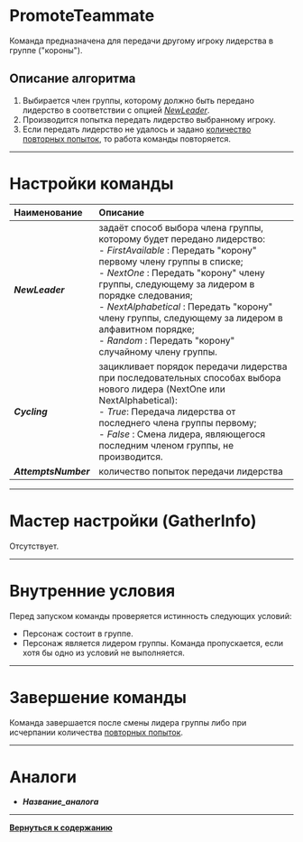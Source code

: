 # **PromoteTeammate**

Команда предназначена для передачи другому игроку лидерства в группе ("короны").

## **Описание алгоритма**

1. Выбирается член группы, которому должно быть передано лидерство в соответствии с опцией [*NewLeader*](#ref-NewLeader).
2. Производится попытка передать лидерство выбранному игроку. 
3. Если передать лидерство не удалось и задано [количество повторных попыток](#ref-AttemptsNumber), то работа команды повторяется.

---

# **Настройки команды**

| **Наименование** | **Описание** 
|:-----------------|:-------------
|<a name ="ref-NewLeader">***NewLeader***</a> | задаёт способ выбора члена группы, которому будет передано лидерство:<br/>- *FirstAvailable* : Передать "корону" первому члену группы в списке;<br/>- *NextOne* : Передать "корону"  члену группы, следующему за лидером в порядке следования;<br/>- *NextAlphabetical* : Передать "корону" члену группы, следующему за лидером в алфавитном порядке;<br/>- *Random* : Передать "корону" случайному члену группы.
|<a name ="ref-Cycling">***Cycling***</a> | зацикливает порядок передачи лидерства при последовательных способах выбора нового лидера (NextOne или NextAlphabetical):<br/>- *True*: Передача лидерства от последнего члена группы первому;<br/>- *False* : Смена лидера, являющегося последним членом группы, не производится.
|<a name ="ref-AttemptsNumber">***AttemptsNumber***</a> | количество попыток передачи лидерства
---

# **Мастер настройки (GatherInfo)**
Отсутствует.

---

# **Внутренние условия**
Перед запуском команды проверяется истинность следующих условий:
- Персонаж состоит в группе.
- Персонаж является лидером группы.
Команда пропускается, если хотя бы одно из условий не выполняется.

---

# **Завершение команды**

Команда завершается после смены лидера группы либо при исчерпании количества [повторных попыток](#ref-AttemptsNumber).

---

# **Аналоги**

- ***Название_аналога***

---

[**Вернуться к содержанию**](../../index.md)